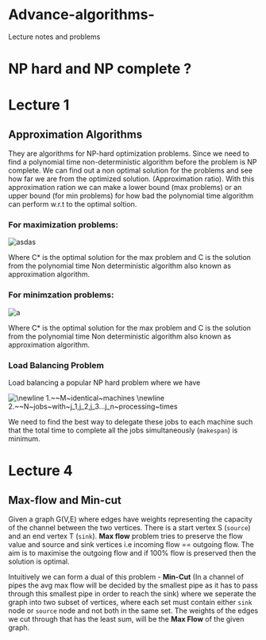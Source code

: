 # Advance-algorithms-
Lecture notes and problems 

# NP hard and NP complete ?

# Lecture 1

## Approximation Algorithms

They are algorithms for NP-hard optimization problems. Since we need to find a polynomial time non-deterministic algorithm before the problem is NP complete. We can find out a non optimal solution for the problems and see how far we are from the optimized solution. (Approximation ratio). With this approximation ration we can make a lower bound (max problems) or an upper bound (for min problems) for how bad the polynomial time algorithm can perform w.r.t to the optimal soltion.

### For maximization problems: 

<img src="https://latex.codecogs.com/svg.latex?\rho=\frac{C*}{C}" title="asdas" /> 

Where C* is the optimal solution for the max problem and C is the solution from the polynomial time Non deterministic algorithm also known as approximation algorithm. 

### For minimzation problems: 

<img src="https://latex.codecogs.com/svg.latex?\rho=\frac{C}{C*}" title="a" />


Where C* is the optimal solution for the max problem and C is the solution from the polynomial time Non deterministic algorithm also known as approximation algorithm. 


### Load Balancing Problem

Load balancing a popular NP hard problem where we have 


<img src="https://latex.codecogs.com/svg.latex?\newline&space;1.We~have~M~identical~machines&space;\newline&space;2.We~have~N~jobs~with~j_1,j_2,j_3...j_n~processing~times" title="\newline 1.~~M~identical~machines \newline 2.~~N~jobs~with~j_1,j_2,j_3...j_n~processing~times" />

We need to find the best way to delegate these jobs to each machine such that the total time to complete all the jobs simultaneously (`makespan`) is minimum. 


# Lecture 4

## Max-flow and Min-cut 

Given a graph G(V,E) where edges have weights representing the capacity of the channel between the two vertices. There is a start vertex S (`source`) and an end vertex T (`sink`). **Max flow** problem tries to preserve the flow value and source and sink vertices i.e incoming flow == outgoing flow. The aim is to maximise the outgoing flow and if 100% flow is preserved then the solution is optimal. 

Intuitively we can form a dual of this problem - **Min-Cut** (In a channel of pipes the avg max flow will be decided by the smallest pipe as it has to pass through this smallest pipe in order to reach the sink) where we seperate the graph into two subset of vertices, where each set must contain either `sink` node or `source` node and not both in the same set. The weights of the edges we cut through that has the least sum, will be the **Max Flow** of the given graph. 
